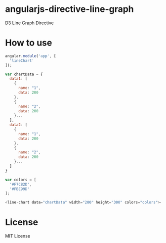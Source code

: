 # angularjs-directive-line-graph
D3 Line Graph Directive

# How to use
```javascript
angular.module('app', [
  'lineChart'
]);

var chartData = {
  data1: [
    {
      name: "1",
      data: 200
    },
    {
      name: "2",
      data: 200
    }...
  ],
  data2: [
    {
      name: "1",
      data: 200
    },
    {
      name: "2",
      data: 200
    }...
  ]
}

var colors = [
  '#F7C82D',
  '#FBE99D'
];

<line-chart data="chartData" width="200" height="300" colors="colors"></line-chart>
```

# License
MIT License
